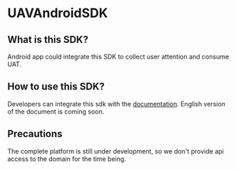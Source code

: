 # UAVAndroidSDK

## What is this SDK?

Android app could integrate this SDK to collect user attention and consume UAT.


## How to use this SDK?
Developers can integrate this sdk with the [documentation](https://github.com/Merculet/UAVAndroidSDK/blob/master/Merculet%E5%9F%8B%E7%82%B9%E6%96%87%E6%A1%A3.docx). English version of the document is coming soon.

## Precautions

The complete platform is still under development, so we don't provide api access to the domain for the time being.